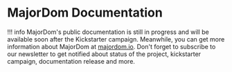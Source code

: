 # MajorDom Documentation

!!! info
    MajorDom's public documentation is still in progress and will be available soon after the Kickstarter campaign. Meanwhile, you can get more information about MajorDom at [majordom.io](https://majordom.io). Don't forget to subscribe to our newsletter to get notified about status of the project, kickstarter campaign, documentation release and more.
